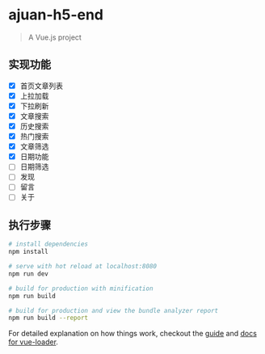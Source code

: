 # ajuan-h5-end

> A Vue.js project

## 实现功能
-[x] 首页文章列表
-[x] 上拉加载
-[x] 下拉刷新
-[x] 文章搜索
-[x] 历史搜索
-[x] 热门搜索
-[x] 文章筛选
-[x] 日期功能
-[ ] 日期筛选
-[ ] 发现
-[ ] 留言
-[ ] 关于

## 执行步骤

``` bash
# install dependencies
npm install

# serve with hot reload at localhost:8080
npm run dev

# build for production with minification
npm run build

# build for production and view the bundle analyzer report
npm run build --report
```

For detailed explanation on how things work, checkout the [guide](http://vuejs-templates.github.io/webpack/) and [docs for vue-loader](http://vuejs.github.io/vue-loader).
